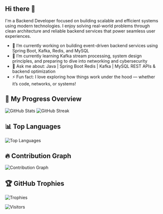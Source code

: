 ## Hi there 👋

I'm a Backend Developer focused on building scalable and efficient systems using modern technologies. I enjoy solving real-world problems through clean architecture and reliable backend services that power seamless user experiences.

- 🔭 I’m currently working on building event-driven backend services using Spring Boot, Kafka, Redis, and MySQL
- 🌱 I’m currently learning Kafka stream processing, system design principles, and preparing to dive into networking and cybersecurity
- 💬 Ask me about:
  Java | Spring Boot
  Redis | Kafka | MySQL
  REST APIs & backend optimization
- ⚡ Fun fact: I love exploring how things work under the hood — whether it’s code, networks, or systems!

## 🚀 My Progress Overview

![GitHub Stats](https://github-readme-stats.vercel.app/api?username=Prince-Bknd&show_icons=true&hide_title=true&count_private=true&include_all_commits=true&theme=tokyonight)
![GitHub Streak](https://github-readme-streak-stats.herokuapp.com/?user=Prince-Bknd&theme=tokyonight)

## 📊 Top Languages
![Top Languages](https://github-readme-stats.vercel.app/api/top-langs/?username=Prince-Bknd&layout=compact&theme=tokyonight)

## 🔥 Contribution Graph
![Contribution Graph](https://github-readme-activity-graph.vercel.app/graph?username=Prince-Bknd&theme=tokyo-night)

## 🏆 GitHub Trophies
![Trophies]([https://github-profile-trophy.vercel.app/?username=Prince-Bknd&theme=darkhub&column=4&margin-w=15&margin-h=15](https://github-profile-trophy.vercel.app/?username=Prince-Bknd&theme=tokyonight&no-frame=true&no-bg=true&margin-w=15&row=1&column=10)](https://github.com/Prince-Bknd))

![Visitors](https://komarev.com/ghpvc/?username=Prince-Bknd&color=blue)
